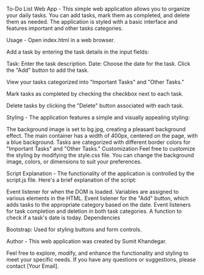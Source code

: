 To-Do List Web App - 
This simple web application allows you to organize your daily tasks. You can add tasks, mark them as completed, and delete them as needed. The application is styled with a basic interface and features important and other tasks categories.


Usage - 
Open index.html in a web browser.

Add a task by entering the task details in the input fields:

Task: Enter the task description.
Date: Choose the date for the task.
Click the "Add" button to add the task.

View your tasks categorized into "Important Tasks" and "Other Tasks."

Mark tasks as completed by checking the checkbox next to each task.

Delete tasks by clicking the "Delete" button associated with each task.


Styling - 
The application features a simple and visually appealing styling:

The background image is set to bg.jpg, creating a pleasant background effect.
The main container has a width of 400px, centered on the page, with a blue background.
Tasks are categorized with different border colors for "Important Tasks" and "Other Tasks."
Customization
Feel free to customize the styling by modifying the style.css file. You can change the background image, colors, or dimensions to suit your preferences.


Script Explanation - 
The functionality of the application is controlled by the script.js file. Here's a brief explanation of the script:

Event listener for when the DOM is loaded.
Variables are assigned to various elements in the HTML.
Event listener for the "Add" button, which adds tasks to the appropriate category based on the date.
Event listeners for task completion and deletion in both task categories.
A function to check if a task's date is today.
Dependencies


Bootstrap: Used for styling buttons and form controls.


Author - 
This web application was created by Sumit Khandegar.

Feel free to explore, modify, and enhance the functionality and styling to meet your specific needs. If you have any questions or suggestions, please contact [Your Email].